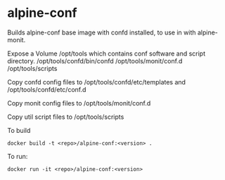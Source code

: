 alpine-conf
============

Builds alpine-conf base image with confd installed, to use in with alpine-monit.

Expose a Volume /opt/tools which contains conf software and script directory. /opt/tools/confd/bin/confd /opt/tools/monit/conf.d /opt/tools/scripts

Copy confd config files to /opt/tools/confd/etc/templates and /opt/tools/confd/etc/conf.d

Copy monit config files to /opt/tools/monit/conf.d

Copy util script files to /opt/tools/scripts

To build

```
docker build -t <repo>/alpine-conf:<version> .
```

To run:

```
docker run -it <repo>/alpine-conf:<version> 
```


